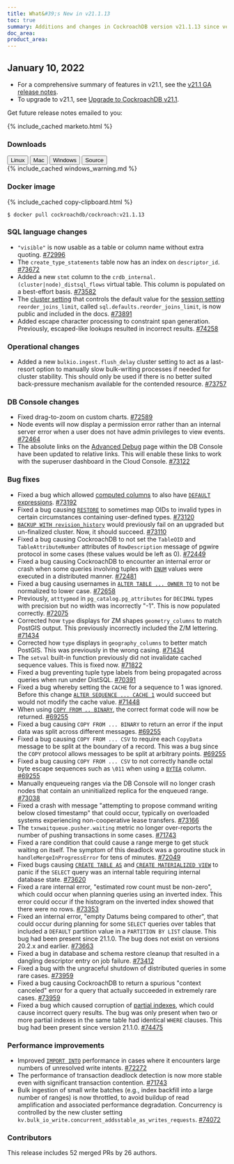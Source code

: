 ```yaml
---
title: What&#39;s New in v21.1.13
toc: true
summary: Additions and changes in CockroachDB version v21.1.13 since version v21.1.12
doc_area: 
product_area: 
---
```


## January 10, 2022

- For a comprehensive summary of features in v21.1, see the [v21.1 GA release notes](v21.1.0.html).
- To upgrade to v21.1, see [Upgrade to CockroachDB v21.1](../v21.1/upgrade-cockroach-version.html).

Get future release notes emailed to you:

{% include_cached marketo.html %}


### Downloads

<div id="os-tabs" class="filters clearfix">
    <a href="https://binaries.cockroachdb.com/cockroach-v21.1.13.linux-amd64.tgz"><button id="linux" class="filter-button" data-scope="linux" data-eventcategory="linux-binary-release-notes">Linux</button></a>
    <a href="https://binaries.cockroachdb.com/cockroach-v21.1.13.darwin-10.9-amd64.tgz"><button id="mac" class="filter-button" data-scope="mac" data-eventcategory="mac-binary-release-notes">Mac</button></a>
    <a href="https://binaries.cockroachdb.com/cockroach-v21.1.13.windows-6.2-amd64.zip"><button id="windows" class="filter-button" data-scope="windows" data-eventcategory="windows-binary-release-notes">Windows</button></a>
    <a href="https://binaries.cockroachdb.com/cockroach-v21.1.13.src.tgz"><button id="source" class="filter-button" data-scope="source" data-eventcategory="source-release-notes">Source</button></a>
</div>

<section class="filter-content" data-scope="windows">
{% include_cached windows_warning.md %}
</section>

### Docker image

{% include_cached copy-clipboard.html %}
~~~shell
$ docker pull cockroachdb/cockroach:v21.1.13
~~~

### SQL language changes

- `"visible"` is now usable as a table or column name without extra quoting. [#72996][#72996]
- The `create_type_statements` table now has an index on `descriptor_id`. [#73672][#73672]
- Added a new `stmt` column to the `crdb_internal.(cluster|node)_distsql_flows` virtual table. This column is populated on a best-effort basis. [#73582][#73582]
- The [cluster setting](../v21.1/cluster-settings.html) that controls the default value for the [session setting](../v21.1/set-vars.html) `reorder_joins_limit`, called `sql.defaults.reorder_joins_limit`, is now public and included in the docs. [#73891][#73891]
- Added escape character processing to constraint span generation. Previously, escaped-like lookups resulted in incorrect results. [#74258][#74258]

### Operational changes

- Added a new `bulkio.ingest.flush_delay` cluster setting to act as a last-resort option to manually slow bulk-writing processes if needed for cluster stability. This should only be used if there is no better suited back-pressure mechanism available for the contended resource. [#73757][#73757]

### DB Console changes

- Fixed drag-to-zoom on custom charts. [#72589][#72589]
- Node events will now display a permission error rather than an internal server error when a user does not have admin privileges to view events. [#72464][#72464]
- The absolute links on the [Advanced Debug](../v21.1/ui-debug-pages.html) page within the DB Console have been updated to relative links. This will enable these links to work with the superuser dashboard in the Cloud Console. [#73122][#73122]

### Bug fixes

- Fixed a bug which allowed [computed columns](../v21.1/computed-columns.html) to also have [`DEFAULT` expressions](../v21.1/default-value.html). [#73192][#73192]
- Fixed a bug causing [`RESTORE`](../v21.1/restore.html) to sometimes map OIDs to invalid types in certain circumstances containing user-defined types. [#73120][#73120]
- [`BACKUP WITH revision_history`](../v21.1/backup.html) would previously fail on an upgraded but un-finalized cluster. Now, it should succeed. [#73110][#73110]
- Fixed a bug causing CockroachDB to not set the `TableOID` and `TableAttributeNumber` attributes of `RowDescription` message of pgwire protocol in some cases (these values would be left as 0). [#72449][#72449]
- Fixed a bug causing CockroachDB to encounter an internal error or crash when some queries involving tuples with [`ENUM`](../v21.1/enum.html) values were executed in a distributed manner. [#72481][#72481]
- Fixed a bug causing usernames in [`ALTER TABLE ... OWNER TO`](../v21.1/alter-table.html) to not be normalized to lower case. [#72658][#72658]
- Previously, `atttypmod` in `pg_catalog.pg_attributes` for `DECIMAL` types with precision but no width was incorrectly "-1". This is now populated correctly. [#72075][#72075]
- Corrected how `type` displays for ZM shapes `geometry_columns` to match PostGIS output. This previously incorrectly included the Z/M lettering. [#71434][#71434]
- Corrected how `type` displays in `geography_columns` to better match PostGIS. This was previously in the wrong casing. [#71434][#71434]
- The `setval` built-in function previously did not invalidate cached sequence values. This is fixed now. [#71822][#71822]
- Fixed a bug preventing tuple type labels from being propagated across queries when run under DistSQL. [#70391][#70391]
- Fixed a bug whereby setting the `CACHE` for a sequence to 1 was ignored. Before this change [`ALTER SEQUENCE ... CACHE 1`](../v21.1/alter-sequence.html) would succeed but would not modify the cache value. [#71448][#71448]
- When using [`COPY FROM .. BINARY`](../v21.1/copy-from.html), the correct format code will now be returned. [#69255][#69255]
- Fixed a bug causing `COPY FROM ... BINARY` to return an error if the input data was split across different messages. [#69255][#69255]
- Fixed a bug causing `COPY FROM ... CSV` to require each `CopyData` message to be split at the boundary of a record. This was a bug since the `COPY` protocol allows messages to be split at arbitrary points. [#69255][#69255]
- Fixed a bug causing `COPY FROM ... CSV` to not correctly handle octal byte escape sequences such as `\011` when using a [`BYTEA`](../v21.1/bytes.html) column. [#69255][#69255]
- Manually enqueueing ranges via the DB Console will no longer crash nodes that contain an uninitialized replica for the enqueued range. [#73038][#73038]
- Fixed a crash with message "attempting to propose command writing below closed timestamp" that could occur, typically on overloaded systems experiencing non-cooperative lease transfers. [#73166][#73166]
- The `txnwaitqueue.pusher.waiting` metric no longer over-reports the number of pushing transactions in some cases. [#71743][#71743]
- Fixed a rare condition that could cause a range merge to get stuck waiting on itself. The symptom of this deadlock was a goroutine stuck in `handleMergeInProgressError` for tens of minutes. [#72049][#72049]
- Fixed bugs causing [`CREATE TABLE AS`](../v21.1/create-table-as.html) and [`CREATE MATERIALIZED VIEW`](../v21.1/create-view.html) to panic if the `SELECT` query was an internal table requiring internal database state. [#73620][#73620]
- Fixed a rare internal error, "estimated row count must be non-zero", which could occur when planning queries using an inverted index. This error could occur if the histogram on the inverted index showed that there were no rows. [#73353][#73353]
- Fixed an internal error, "empty Datums being compared to other", that could occur during planning for some `SELECT` queries over tables that included a `DEFAULT` partition value in a `PARTITION BY LIST` clause. This bug had been present since 21.1.0. The bug does not exist on versions 20.2.x and earlier. [#73663][#73663]
- Fixed a bug in database and schema restore cleanup that resulted in a dangling descriptor entry on job failure. [#73412][#73412]
- Fixed a bug with the ungraceful shutdown of distributed queries in some rare cases. [#73959][#73959]
- Fixed a bug causing CockroachDB to return a spurious "context canceled" error for a query that actually succeeded in extremely rare cases. [#73959][#73959]
- Fixed a bug which caused corruption of [partial indexes](../v21.2/partial-indexes.html), which could cause incorrect query results. The bug was only present when two or more partial indexes in the same table had identical `WHERE` clauses. This bug had been present since version 21.1.0. [#74475][#74475]

### Performance improvements

- Improved [`IMPORT INTO`](../v21.1/import.html) performance in cases where it encounters large numbers of unresolved write intents. [#72272][#72272]
- The performance of transaction deadlock detection is now more stable even with significant transaction contention. [#71743][#71743]
- Bulk ingestion of small write batches (e.g., index backfill into a large number of ranges) is now throttled, to avoid buildup of read amplification and associated performance degradation. Concurrency is controlled by the new cluster setting `kv.bulk_io_write.concurrent_addsstable_as_writes_requests`. [#74072][#74072]

### Contributors

This release includes 52 merged PRs by 26 authors.

[#69255]: https://github.com/cockroachdb/cockroach/pull/69255
[#70391]: https://github.com/cockroachdb/cockroach/pull/70391
[#71434]: https://github.com/cockroachdb/cockroach/pull/71434
[#71448]: https://github.com/cockroachdb/cockroach/pull/71448
[#71743]: https://github.com/cockroachdb/cockroach/pull/71743
[#71822]: https://github.com/cockroachdb/cockroach/pull/71822
[#72049]: https://github.com/cockroachdb/cockroach/pull/72049
[#72075]: https://github.com/cockroachdb/cockroach/pull/72075
[#72272]: https://github.com/cockroachdb/cockroach/pull/72272
[#72449]: https://github.com/cockroachdb/cockroach/pull/72449
[#72464]: https://github.com/cockroachdb/cockroach/pull/72464
[#72481]: https://github.com/cockroachdb/cockroach/pull/72481
[#72589]: https://github.com/cockroachdb/cockroach/pull/72589
[#72658]: https://github.com/cockroachdb/cockroach/pull/72658
[#72756]: https://github.com/cockroachdb/cockroach/pull/72756
[#72996]: https://github.com/cockroachdb/cockroach/pull/72996
[#73038]: https://github.com/cockroachdb/cockroach/pull/73038
[#73110]: https://github.com/cockroachdb/cockroach/pull/73110
[#73120]: https://github.com/cockroachdb/cockroach/pull/73120
[#73122]: https://github.com/cockroachdb/cockroach/pull/73122
[#73166]: https://github.com/cockroachdb/cockroach/pull/73166
[#73192]: https://github.com/cockroachdb/cockroach/pull/73192
[#73353]: https://github.com/cockroachdb/cockroach/pull/73353
[#73412]: https://github.com/cockroachdb/cockroach/pull/73412
[#73582]: https://github.com/cockroachdb/cockroach/pull/73582
[#73620]: https://github.com/cockroachdb/cockroach/pull/73620
[#73663]: https://github.com/cockroachdb/cockroach/pull/73663
[#73672]: https://github.com/cockroachdb/cockroach/pull/73672
[#73757]: https://github.com/cockroachdb/cockroach/pull/73757
[#73891]: https://github.com/cockroachdb/cockroach/pull/73891
[#73959]: https://github.com/cockroachdb/cockroach/pull/73959
[#74072]: https://github.com/cockroachdb/cockroach/pull/74072
[#74124]: https://github.com/cockroachdb/cockroach/pull/74124
[#74205]: https://github.com/cockroachdb/cockroach/pull/74205
[#74258]: https://github.com/cockroachdb/cockroach/pull/74258
[#74475]: https://github.com/cockroachdb/cockroach/pull/74475

